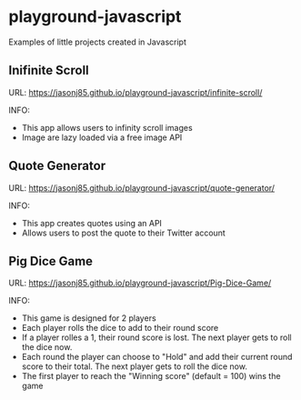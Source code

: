 # playground-javascript
Examples of little projects created in Javascript

## Inifinite Scroll
URL: https://jasonj85.github.io/playground-javascript/infinite-scroll/

INFO: 
* This app allows users to infinity scroll images 
* Image are lazy loaded via a free image API

## Quote Generator
URL: https://jasonj85.github.io/playground-javascript/quote-generator/

INFO:
* This app creates quotes using an API
* Allows users to post the quote to their Twitter account

## Pig Dice Game
URL: https://jasonj85.github.io/playground-javascript/Pig-Dice-Game/

INFO:
* This game is designed for 2 players
* Each player rolls the dice to add to their round score
* If a player rolles a 1, their round score is lost. The next player gets to roll the dice now.
* Each round the player can choose to "Hold" and add their current round score to their total. The next player gets to roll the dice now.
* The first player to reach the "Winning score" (default = 100) wins the game
